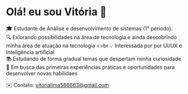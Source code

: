 # Olá! eu sou Vitória 👋 


🎓  Estudante de Análise e desenvolvimento de sistemas (1° período).  <br>
🔍 Exlorando possibilidades na área de tecnologia e ainda descobrindo minha área de atuação na tecnologia  <>br
💡  Interessada por  por UI/UX e Inteligência artificial <br>
📚  Estudando de forma gradual temas que despertam minha curiosidade <br>
📌  Em busca das primeiras experiências práticas e oportunidades para desenvolver novas habilidaes <br>

✉️  Contato: [vitorialima586663@gmail.com](mailto:vitorilima586663@gmail.com)
